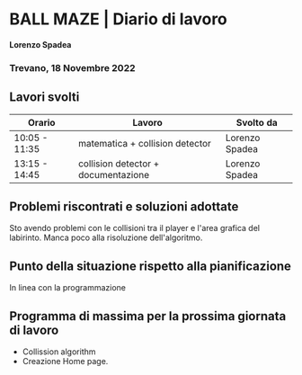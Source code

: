 # BALL MAZE | Diario di lavoro
#### Lorenzo Spadea
### Trevano, 18 Novembre  2022

## Lavori svolti


|Orario        |Lavoro                                         |Svolto da                  |
|--------------|-----------------------------------------------|---------------------------|
|10:05 - 11:35 |matematica + collision detector                | Lorenzo Spadea            |
|13:15 - 14:45 |collision detector + documentazione            | Lorenzo Spadea            |



##  Problemi riscontrati e soluzioni adottate
Sto avendo problemi con le collisioni tra il player e l'area grafica del labirinto.
Manca poco alla risoluzione dell'algoritmo.

## Punto della situazione rispetto alla pianificazione
In linea con la programmazione

## Programma di massima per la prossima giornata di lavoro
- Collission algorithm 
- Creazione Home page.
